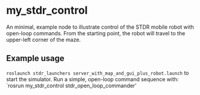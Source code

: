 # my_stdr_control
An minimal, example node to illustrate control of the STDR mobile robot with open-loop commands. From the starting point, the robot will travel to the upper-left corner of the maze.

## Example usage
`roslaunch stdr_launchers server_with_map_and_gui_plus_robot.launch`
to start the simulator.  Run a simple, open-loop command sequence with:
`rosrun my_stdr_control stdr_open_loop_commander'

    
